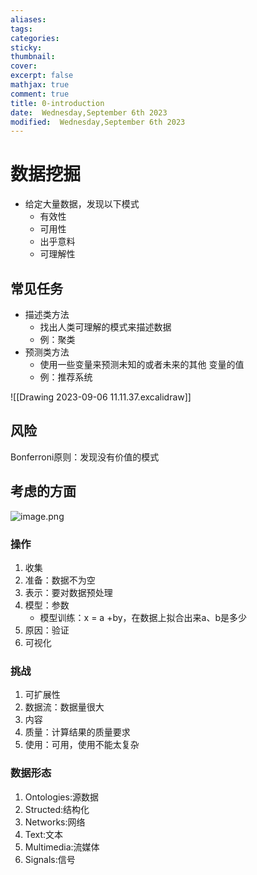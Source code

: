 ```yaml
---
aliases: 
tags: 
categories:
sticky:
thumbnail:
cover: 
excerpt: false
mathjax: true
comment: true
title: 0-introduction
date:  Wednesday,September 6th 2023
modified:  Wednesday,September 6th 2023
---
```


# 数据挖掘

- 给定大量数据，发现以下模式
	- 有效性
	- 可用性
	- 出乎意料
	- 可理解性

## 常见任务

- 描述类方法
	- 找出人类可理解的模式来描述数据
	- 例：聚类
- 预测类方法
	- 使用一些变量来预测未知的或者未来的其他 变量的值
	- 例：推荐系统

![[Drawing 2023-09-06 11.11.37.excalidraw]]

## 风险

Bonferroni原则：发现没有价值的模式

## 考虑的方面

![image.png](https://chillcharlie-img.oss-cn-hangzhou.aliyuncs.com/image%2F2023%2F09%2F06%2F3415106594b0738f839b0a2dce151657_20230906112332.png)

### 操作

1. 收集
2. 准备：数据不为空
3. 表示：要对数据预处理
4. 模型：参数
	- 模型训练：x = a +by，在数据上拟合出来a、b是多少
5. 原因：验证
6. 可视化


### 挑战

1. 可扩展性
2. 数据流：数据量很大
3. 内容
4. 质量：计算结果的质量要求
5. 使用：可用，使用不能太复杂

### 数据形态

1. Ontologies:源数据
2. Structed:结构化
3. Networks:网络
4. Text:文本
5. Multimedia:流媒体
6. Signals:信号